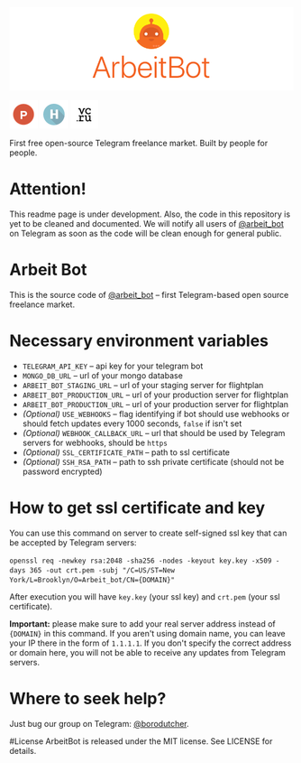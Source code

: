 [![ArbeitBot](/docs/header.png?raw=true)](https://arbeitbot.com/)

[![Product Hunt](/docs/ph.png?raw=true)](https://www.producthunt.com/tech/arbeitbot)
[![Habrahabr](/docs/habr.png?raw=true)](https://habrahabr.ru/post/310434/)
[![vc.ru](/docs/vc.png?raw=true)](https://vc.ru/p/arbeitbot)

First free open-source Telegram freelance market. Built by people for people.

# Attention!
This readme page is under development. Also, the code in this repository is yet to be cleaned and documented. We will notify all users of [@arbeit_bot](https://telegram.me/arbeit_bot) on Telegram as soon as the code will be clean enough for general public.

# Arbeit Bot
This is the source code of [@arbeit_bot](https://telegram.me/arbeit_bot) – first Telegram-based open source freelance market.

# Necessary environment variables
* `TELEGRAM_API_KEY` – api key for your telegram bot
* `MONGO_DB_URL` – url of your mongo database
* `ARBEIT_BOT_STAGING_URL` – url of your staging server for flightplan
* `ARBEIT_BOT_PRODUCTION_URL` – url of your production server for flightplan
* `ARBEIT_BOT_PRODUCTION_URL` – url of your production server for flightplan
* *(Optional)* `USE_WEBHOOKS` – flag identifying if bot should use webhooks or should fetch updates every 1000 seconds, `false` if isn't set
* *(Optional)* `WEBHOOK_CALLBACK_URL` – url that should be used by Telegram servers for webhooks, should be `https`
* *(Optional)* `SSL_CERTIFICATE_PATH` – path to ssl certificate
* *(Optional)* `SSH_RSA_PATH` – path to ssh private certificate (should not be password encrypted)

# How to get ssl certificate and key
You can use this command on server to create self-signed ssl key that can be accepted by Telegram servers:

`openssl req -newkey rsa:2048 -sha256 -nodes -keyout key.key -x509 -days 365 -out crt.pem -subj "/C=US/ST=New York/L=Brooklyn/O=Arbeit_bot/CN={DOMAIN}"`

After execution you will have `key.key` (your ssl key) and `crt.pem` (your ssl certificate).

**Important:** please make sure to add your real server address instead of `{DOMAIN}` in this command. If you aren't using domain name, you can leave your IP there in the form of `1.1.1.1`. If you don't specify the correct address or domain here, you will not be able to receive any updates from Telegram servers.

# Where to seek help?
Just bug our group on Telegram: [@borodutcher](https://telegram.me/borodutcher).

#License
ArbeitBot is released under the MIT license. See LICENSE for details.
